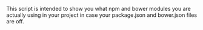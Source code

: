 This script is intended to show you what npm and bower modules you 
are actually using in your project in case your package.json and
bower.json files are off. 
